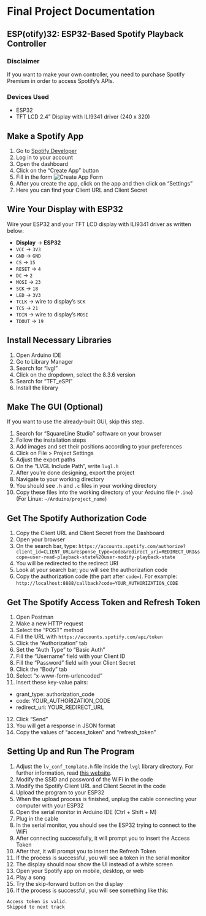 # Final Project Documentation

## ESP(otify)32: ESP32-Based Spotify Playback Controller

### Disclaimer
If you want to make your own controller, you need to purchase Spotify Premium in order to access Spotify’s APIs.

### Devices Used
- ESP32
- TFT LCD 2.4” Display with ILI9341 driver (240 x 320)

## Make a Spotify App
1. Go to [Spotify Developer](https://developer.spotify.com)
2. Log in to your account
3. Open the dashboard
4. Click on the “Create App” button
5. Fill in the form
   ![Create App Form](image_url_here)
6. After you create the app, click on the app and then click on “Settings”
7. Here you can find your Client URL and Client Secret

## Wire Your Display with ESP32
Wire your ESP32 and your TFT LCD display with ILI9341 driver as written below:
- **Display**	→ **ESP32**
- `VCC` 		    → `3V3`
- `GND` 		    → `GND`
- `CS`		    → `15`
- `RESET` 	    → `4`
- `DC` 		    → `2`
- `MOSI` 		    → `23`
- `SCK` 		    → `18`
- `LED` 		    → `3V3`
- `TCLK` 		    → wire to display’s `SCK`
- `TCS`		    → `21`
- `TDIN` 		    → wire to display’s `MOSI`
- `TDOUT` 	    → `19`

## Install Necessary Libraries
1. Open Arduino IDE
2. Go to Library Manager
3. Search for “lvgl”
4. Click on the dropdown, select the 8.3.6 version
5. Search for “TFT_eSPI”
6. Install the library

## Make The GUI (Optional)
If you want to use the already-built GUI, skip this step.

1. Search for “SquareLine Studio” software on your browser
2. Follow the installation steps
3. Add images and set their positions according to your preferences
4. Click on File > Project Settings
5. Adjust the export paths
6. On the “LVGL Include Path”, write `lvgl.h`
7. After you’re done designing, export the project
8. Navigate to your working directory
9. You should see `.h` and `.c` files in your working directory
10. Copy these files into the working directory of your Arduino file (`*.ino`) (For Linux: `~/Arduino/project_name`)

## Get The Spotify Authorization Code
1. Copy the Client URL and Client Secret from the Dashboard
2. Open your browser
3. On the search bar, type:
`https://accounts.spotify.com/authorize?client_id=CLIENT_URL&response_type=code&redirect_uri=REDIRECT_URI&scope=user-read-playback-state%20user-modify-playback-state`
4. You will be redirected to the redirect URI
5. Look at your search bar; you will see the authorization code
6. Copy the authorization code (the part after `code=`). For example:
`http://localhost:8888/callback?code=YOUR_AUTHORIZATION_CODE`

## Get The Spotify Access Token and Refresh Token
1. Open Postman
2. Make a new HTTP request
3. Select the “POST” method
4. Fill the URL with `https://accounts.spotify.com/api/token`
5. Click the “Authorization” tab
6. Set the “Auth Type” to “Basic Auth”
7. Fill the “Username” field with your Client ID
8. Fill the “Password” field with your Client Secret
9. Click the “Body” tab
10. Select “x-www-form-urlencoded”
11. Insert these key-value pairs:
 - grant_type: authorization_code
 - code: YOUR_AUTHORIZATION_CODE
 - redirect_uri: YOUR_REDIRECT_URL
12. Click “Send”
13. You will get a response in JSON format
14. Copy the values of “access_token” and “refresh_token”

## Setting Up and Run The Program
1. Adjust the `lv_conf_template.h` file inside the `lvgl` library directory. For further information, read [this website](https://docs.lvgl.io/master/get-started/quick-overview.html#add-lvgl-into-your-project).
2. Modify the SSID and password of the WiFi in the code
3. Modify the Spotify Client URL and Client Secret in the code
4. Upload the program to your ESP32
5. When the upload process is finished, unplug the cable connecting your computer with your ESP32
6. Open the serial monitor in Arduino IDE (Ctrl + Shift + M)
7. Plug in the cable
8. In the serial monitor, you should see the ESP32 trying to connect to the WiFi
9. After connecting successfully, it will prompt you to insert the Access Token
10. After that, it will prompt you to insert the Refresh Token
11. If the process is successful, you will see a token in the serial monitor
12. The display should now show the UI instead of a white screen
13. Open your Spotify app on mobile, desktop, or web
14. Play a song
15. Try the skip-forward button on the display
16. If the process is successful, you will see something like this:
 ```
 Access token is valid.
 Skipped to next track
 ```

